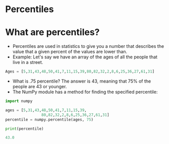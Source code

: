 # Percentiles

# What are percentiles?

- Percentiles are used in statistics to give you a number that describes the value that a given percent of the values are lower than.
- Example: Let's say we have an array of the ages of all the people that live in a street.

```python
Ages = [5,31,43,48,50,41,7,11,15,39,80,82,32,2,8,6,25,36,27,61,31]
```

- What is .75 percentile? The answer is 43, meaning that 75% of the people are 43 or younger.
- The NumPy module has a method for finding the specified percentile:

```python
import numpy

ages = [5,31,43,48,50,41,7,11,15,39,
				80,82,32,2,8,6,25,36,27,61,31]
percentile = numpy.percentile(ages, 75)

print(percentile)
```

```python
43.0
```